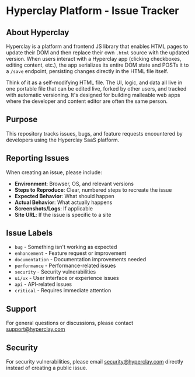 # Hyperclay Platform - Issue Tracker

## About Hyperclay

Hyperclay is a platform and frontend JS library that enables HTML pages to update their DOM and then replace their own `.html` source with the updated version. When users interact with a Hyperclay app (clicking checkboxes, editing content, etc.), the app serializes its entire DOM state and POSTs it to a `/save` endpoint, persisting changes directly in the HTML file itself.

Think of it as a self-modifying HTML file. The UI, logic, and data all live in one portable file that can be edited live, forked by other users, and tracked with automatic versioning. It's designed for building malleable web apps where the developer and content editor are often the same person.

## Purpose

This repository tracks issues, bugs, and feature requests encountered by developers using the Hyperclay SaaS platform.

## Reporting Issues

When creating an issue, please include:

- **Environment**: Browser, OS, and relevant versions
- **Steps to Reproduce**: Clear, numbered steps to recreate the issue
- **Expected Behavior**: What should happen
- **Actual Behavior**: What actually happens
- **Screenshots/Logs**: If applicable
- **Site URL**: If the issue is specific to a site

## Issue Labels

- `bug` - Something isn't working as expected
- `enhancement` - Feature request or improvement
- `documentation` - Documentation improvements needed
- `performance` - Performance-related issues
- `security` - Security vulnerabilities
- `ui/ux` - User interface or experience issues
- `api` - API-related issues
- `critical` - Requires immediate attention

## Support

For general questions or discussions, please contact support@hyperclay.com

## Security

For security vulnerabilities, please email security@hyperclay.com directly instead of creating a public issue.